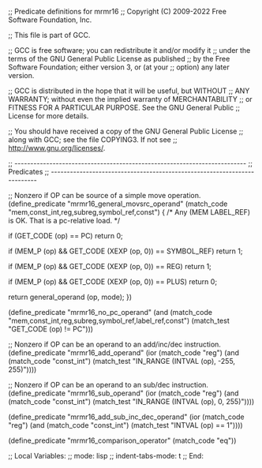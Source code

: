 ;; Predicate definitions for mrmr16
;; Copyright (C) 2009-2022 Free Software Foundation, Inc.

;; This file is part of GCC.

;; GCC is free software; you can redistribute it and/or modify it
;; under the terms of the GNU General Public License as published
;; by the Free Software Foundation; either version 3, or (at your
;; option) any later version.

;; GCC is distributed in the hope that it will be useful, but WITHOUT
;; ANY WARRANTY; without even the implied warranty of MERCHANTABILITY
;; or FITNESS FOR A PARTICULAR PURPOSE.  See the GNU General Public
;; License for more details.

;; You should have received a copy of the GNU General Public License
;; along with GCC; see the file COPYING3.  If not see
;; <http://www.gnu.org/licenses/>.

;; -------------------------------------------------------------------------
;; Predicates
;; -------------------------------------------------------------------------

;; Nonzero if OP can be source of a simple move operation.
(define_predicate "mrmr16_general_movsrc_operand"
  (match_code "mem,const_int,reg,subreg,symbol_ref,const")
{
  /* Any (MEM LABEL_REF) is OK.  That is a pc-relative load.  */

  if (GET_CODE (op) == PC)
    return 0;

  if (MEM_P (op) && GET_CODE (XEXP (op, 0)) == SYMBOL_REF)
    return 1;

  if (MEM_P (op) && GET_CODE (XEXP (op, 0)) == REG)
    return 1;

  if (MEM_P (op) && GET_CODE (XEXP (op, 0)) == PLUS)
    return 0;

  return general_operand (op, mode);
})


(define_predicate "mrmr16_no_pc_operand"
  (and (match_code "mem,const_int,reg,subreg,symbol_ref,label_ref,const")
       (match_test "GET_CODE (op) != PC")))



;; Nonzero if OP can be an operand to an add/inc/dec instruction.
(define_predicate "mrmr16_add_operand"
  (ior (match_code "reg")
       (and (match_code "const_int")
	    (match_test "IN_RANGE (INTVAL (op), -255, 255)"))))

;; Nonzero if OP can be an operand to an sub/dec instruction.
(define_predicate "mrmr16_sub_operand"
  (ior (match_code "reg")
       (and (match_code "const_int")
	    (match_test "IN_RANGE (INTVAL (op), 0, 255)"))))

(define_predicate "mrmr16_add_sub_inc_dec_operand"
    (ior (match_code "reg")
	 (and (match_code "const_int")
	      (match_test "INTVAL (op) == 1"))))

(define_predicate "mrmr16_comparison_operator"
    (match_code "eq"))

;; Local Variables:
;; mode: lisp
;; indent-tabs-mode: t
;; End:
